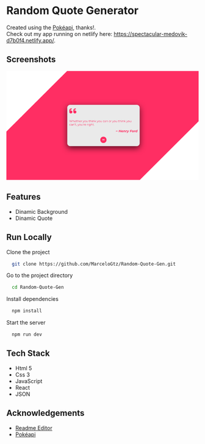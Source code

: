 # Random Quote Generator

Created using the [Pokéapi](https://pokeapi.co/), thanks!.  
Check out my app running on netlify here: https://spectacular-medovik-d7b0f4.netlify.app/.

## Screenshots

![App Screenshot](./src/assets/images/Random-Quote-Generator.png)

## Features

- Dinamic Background
- Dinamic Quote

## Run Locally

Clone the project

```bash
  git clone https://github.com/MarceloGtz/Random-Quote-Gen.git
```

Go to the project directory

```bash
  cd Random-Quote-Gen
```

Install dependencies

```bash
  npm install
```

Start the server

```bash
  npm run dev
```

## Tech Stack

- Html 5
- Css 3
- JavaScript
- React
- JSON

## Acknowledgements

- [Readme Editor](https://readme.so/es)
- [Pokéapi](https://pokeapi.co/)
